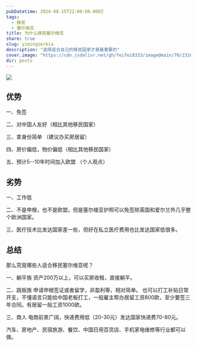 ```yaml
---
pubDatetime: 2024-08-15T22:00:00.000Z
tags:
  - 移民
  - 塞尔维亚
title: 为什么移民塞尔维亚
share: true
slug: yimingserbia
description: "选择适合自己的移民国家才是最重要的"
cover.image: "https://cdn.jsdelivr.net/gh/feifei8333/image@main/70/2310202406101141577.jpg"
dir: posts
---
```


![](https://cdn.jsdelivr.net/gh/feifei8333/image@main/70/2310202406101141577.jpg)

## 优势

一、免签

二、对中国人友好（相比其他移民国家）

三、拿身份简单 （建议办买房居留）

四、房价偏低，物价偏低（相比其他移民国家）

五、预计5--10年时间加入欧盟 （个人观点）

## 劣势

一、工作低

二、不是申根，也不是欧盟。但是塞尔维亚护照可以免签除英国和爱尔兰外几乎整个欧洲国家。

三、医疗技术比发达国家差一些，但好在私立医疗费用也比发达国家低很多。

## 总结

那么究竟哪些人适合移民塞尔维亚呢？

一、躺平族
资产200万以上，可以买房收租，直接躺平。

二、跳板族
申请申根签证或者留学，非盈利等，相对简单。
也可以打工补贴日常开支，不懂语言只能给中国老板打工，一般雇主帮办居留工资800欧，至少要签三年合同。有居留一般工资1000欧。

三、商人
电商前景广阔，快递费用低（20-30元）发达国家快递费70-80元。

汽车、房地产、民宿旅游、餐饮、中国日用百货店、手机家电维修等行业都可以做。









